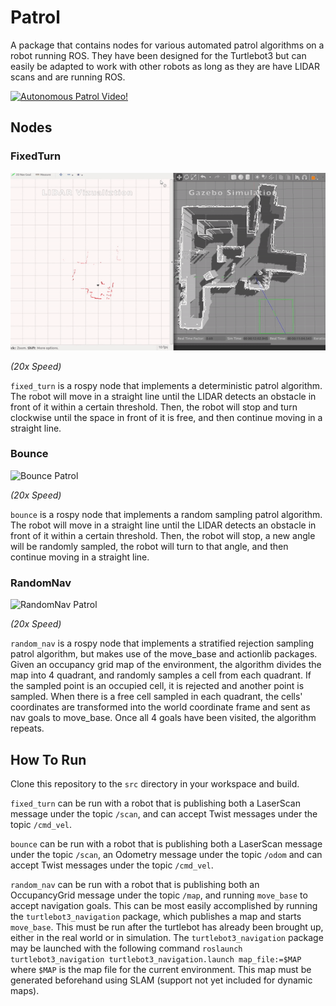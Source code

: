 # Patrol

A package that contains nodes for various automated patrol algorithms on a robot running ROS. They have been designed for the Turtlebot3 but can easily be adapted to work with other robots as long as they are have LIDAR scans and are running ROS.

[![Autonomous Patrol Video!](http://img.youtube.com/vi/lCQRPiYSwbE/0.jpg)](https://www.youtube.com/watch?v=lCQRPiYSwbE)

## Nodes

### FixedTurn

![FixedTurn Patrol](https://github.com/Cornell-Tech-Turtlebot/patrol/blob/master/images/fixedturn.gif)

*(20x Speed)*

```fixed_turn``` is a rospy node that implements a deterministic patrol algorithm. The robot will move in a straight line until the LIDAR detects an obstacle in front of it within a certain threshold. Then, the robot will stop and turn clockwise until the space in front of it is free, and then continue moving in a straight line.

### Bounce

![Bounce Patrol](https://github.com/Cornell-Tech-Turtlebot/patrol/blob/master/images/bounce.gif)

*(20x Speed)*

```bounce``` is a rospy node that implements a random sampling patrol algorithm. The robot will move in a straight line until the LIDAR detects an obstacle in front of it within a certain threshold. Then, the robot will stop, a new angle will be randomly sampled, the robot will turn to that angle, and then continue moving in a straight line.


### RandomNav

![RandomNav Patrol](https://github.com/Cornell-Tech-Turtlebot/patrol/blob/master/images/randomnav.gif)

*(20x Speed)*

```random_nav``` is a rospy node that implements a stratified rejection sampling patrol algorithm, but makes use of the move_base and actionlib packages. Given an occupancy grid map of the environment, the algorithm divides the map into 4 quadrant, and randomly samples a cell from each quadrant. If the sampled point is an occupied cell, it is rejected and another point is sampled. When there is a free cell sampled in each quadrant, the cells' coordinates are transformed into the world coordinate frame and sent as nav goals to move_base. Once all 4 goals have been visited, the algorithm repeats.

## How To Run

Clone this repository to the ```src``` directory in your workspace and build.

```fixed_turn``` can be run with a robot that is publishing both a LaserScan message under the topic ```/scan```, and can accept Twist messages under the topic ```/cmd_vel```. 

```bounce``` can be run with a robot that is publishing both a LaserScan message under the topic ```/scan```, an Odometry message under the topic ```/odom``` and can accept Twist messages under the topic ```/cmd_vel```.

```random_nav``` can be run with a robot that is publishing both an OccupancyGrid message under the topic ```/map```, and running ```move_base``` to accept navigation goals. This can be most easily accomplished by running the ```turtlebot3_navigation``` package, which publishes a map and starts ```move_base```. This must be run after the turtlebot has already been brought up, either in the real world or in simulation. The ```turtlebot3_navigation``` package may be launched with the following command ```roslaunch turtlebot3_navigation turtlebot3_navigation.launch map_file:=$MAP``` where ```$MAP``` is the map file for the current environment. This map must be generated beforehand using SLAM (support not yet included for dynamic maps).
